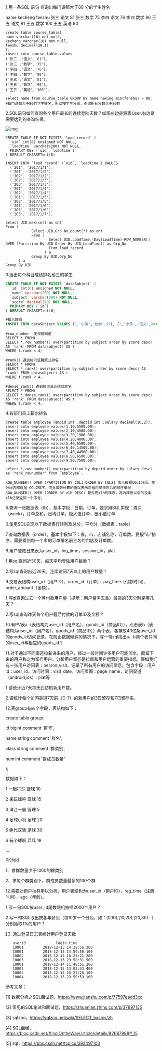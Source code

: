 1.用一条SQL 语句 查询出每门课都大于80 分的学生姓名

name   kecheng   fenshu
       张三    语文        81
       张三     数学       75
       李四     语文       76
       李四     数学       90
       王五     语文       81
       王五     数学       100
       王五     英语       90

```
create table course_table(
name varchar(10) not null, 
kecheng varchar(10) not null,
fenshu decimal(18,1)
);
insert into course_table values
('张三','语文','81'),
('张三','数学','75'),
('李四','语文','76'),
('李四','数学','90'),
('王五','语文','81'),
('王五','数学','90'),
('王五','英语','100');
```

```
select name from course_table GROUP BY name having min(fenshu) > 80;
#每门课都大于80的学生姓名，所以按学生分组，查询所有分数大于80的
```

2.SQL语句如何查询各个用户最长的连续登陆天数？如图左边是源表User,右边是需要达到的查询结果。

![img](https://upload-images.jianshu.io/upload_images/6328113-c1dd214cf6f700c5.png?imageMogr2/auto-orient/strip|imageView2/2/w/996/format/webp)

```
CREATE TABLE IF NOT EXISTS `load_record` (
  `uid` int(6) unsigned NOT NULL,
  `loadtime` varchar(200) NOT NULL,
  PRIMARY KEY (`uid`,`loadtime`)
) DEFAULT CHARSET=utf8;

INSERT INTO `load_record` (`uid`, `loadtime`) VALUES
  ('201', '2017/1/1'),
  ('201', '2017/1/2'),
  ('202', '2017/1/2'),
  ('202', '2017/1/3'),
  ('203', '2017/1/3'),
  ('201', '2017/1/4'),
  ('202', '2017/1/4'),
  ('201', '2017/1/5'),
  ('202', '2017/1/5'),
  ('201', '2017/1/6'),
  ('203', '2017/1/6'),
  ('203', '2017/1/7');
```

```
Select UID,max(cnt) as cnt
From (
            Select UID,Grp_No,count(*) as cnt
            From (
                    Select UID,LoadTime,(Day(LoadTime)-ROW_NUMBER() OVER (Partition By UID Order By UID,LoadTime)) as Grp_No 
                    From load_record 
                  ) a
            Group By UID,Grp_No
      ) a
Group By UID
```

3.选出每个科目成绩排名前三的学生

```sql
CREATE TABLE IF NOT EXISTS `dataSubject` (
  `id` int(6) unsigned NOT NULL,
  `name` varchar(200) NOT NULL,
  `subject` varchar(200) NOT NULL,
  `score` decimal(10) NOT NULL,
  PRIMARY KEY (`id`)
) DEFAULT CHARSET=utf8;

#插入数据
INSERT INTO dataSubject VALUES (1,'小黄','数学',99), (2,'小黄','语文',89),(3,'小黄','英语',79), (4,'小黄','物理',99), (5,'小黄','化学',98), (6,'小红','数学',89), (7,'小红','语文',99), (8,'小红','英语',79), (9,'小红','物理',89), (10,'小红','化学',69),(11,'小绿','数学',89), (12,'小绿','语文',91), (13,'小绿','英语',92),(14,'小绿','物理',93), (15,'小绿','化学',94), (16,'小黄','数学',100), (17,'小黄','语文',100),(18,'小黄','英语',100), (19,'小黄','物理',60), (20,'小黄','化学',66);
```

```
#row_number  无视相同值
SELECT * FROM(
SELECT *,row_number() over(partition by subject order by score desc) AS 'rank' FROM datasubject) AS t 
WHERE t.rank < 4;

#rank() 遇到相同值跳跃式排名
SELECT * FROM(
SELECT *,rank() over(partition by subject order by score desc) AS 'rank' FROM datasubject) AS t 
WHERE t.rank < 4;

#dense_rank() 遇到相同值连续式排名
SELECT * FROM(
SELECT *,dense_rank() over(partition by subject order by score desc) AS 'rank' FROM datasubject) AS t 
WHERE t.rank < 4;
```



4.各部门员工薪水排名

```
create table employee (empid int ,deptid int ,salary decimal(10,2));
insert into employee values(1,10,5500.00);
insert into employee values(2,10,4500.00);
insert into employee values(3,20,1900.00);
insert into employee values(4,20,4800.00);
insert into employee values(5,40,6500.00);
insert into employee values(6,40,14500.00);
insert into employee values(7,40,44500.00);
insert into employee values(8,50,6500.00);
insert into employee values(9,50,7500.00);
```

```
select *,row_number() over(partition by deptid order by salary desc) as 'rank_rownumber' from `employee`;
```

```
ROW_NUMBER() OVER (PARTITION BY COL1 ORDER BY COL2) 表示根据COL1分组，在分组内部根据 COL2排序，而此函数计算的值就表示每组内部排序后的顺序编号
ROW_NUMBER() OVER (ORDER BY xlh DESC) 是先把xlh列降序，再为降序以后的没条xlh记录返回一个序号。 
```

5.查询一张数据表（tb），基本字段：日期，订单，要求用SQL实现：周次（week），订单总和，日均订单，极大值订单，极小值订单







6.使用SQL实现以下数据表行转列及总分，平均分（数据表：table）



7.查询数据表（order），基本字段如下：省，市，店铺名称，订单数。要按”市”排序，需要看到每一个市的订单排名前三名的门店及订单数。





8.用户登陆日志表为user_id，log_time，session_id，plat

1.用sql查询近30天，每天平均登陆用户数量？

2.写sql查询出近30天，连续访问7天以上的用户数量？





9.交易表结构user_id（用户ID），order_id（订单），pay_time（付款时间），order_amount（金额）。

1.写ql查询过去一个月付款用户量（提示：用户量需去重）最高的3天分别是哪几天？

2.写sql查询昨天每个用户最后付款的订单ID及金额？





10.有PV表a（表结构为user_id（用户名），goods_id（商品ID）），点击表b（表结构为user_id（用户名），goods_id（商品ID））两个表，各存放40亿条user_id的goods_id访问记录，在防止数据倾斜的情况下，写一句sql找出a、b两个表共同的user_id与相应的goods_id？



11.对于通过不同渠道拉新进来的用户，经过一段时间许多用户可能流水，而留下来的用户称之为留存用户。分析用户留存是拉新和用户运营的重要指标。假如我们有一张用户访问表：person_visit，记录了所有用户的访问信息，包含字段：用户id：user_id，访问时间：visit_date，访问页面：page_name，访问渠道（android,ios）：plat等

1.请统计近7天每天到访的新用户数。

2.请统计每个访问渠道7天前（D-7）的新用户的3日留存和7日留存率。



12.表group有四个字段，表结构如下：

create table group(

id bigint comment '群号',

name string comment '群名',

class string comment '群类别',

num int comment '群成员数量'

);



数据如下：

1 一起打球 篮球 10

2 来玩球吧 篮球 15

3 滨江一霸 篮球 5

4 足球小将 足球 20

5 绝代双骄 足球 30

6 玩个球啊 乒乓 19

...



PK为id

1、求群数量少于1000的群类别

2、求每个群类别下，群成员数量最多的100个群



12.需要对用户抽样用以分析，用户表结构为user_id（用户ID），reg_time（注册时间），age（年龄）。

1.写一句SQL按user_id尾数随机抽样2000个用户？

2.写一句SQL取出按各年龄段（每10岁一个分段，如：[0,10),[10,20),[20,30)...）分别抽取1%的用户？

13. 通过登录日志表统计用户登录天数

    ```
    userid              login_time   
    10001         2018-12-13 14:39:56.300
    10001         2018-12-13 14:59:56.100
    10002         2018-12-13 16:23:21.200
    10003         2018-12-13 23:58:31.500
    10001         2018-12-14 11:48:51.200
    10003         2018-12-15 13:03:43.400
    10004         2018-12-15 15:27:28.100
    10004         2018-12-15 23:59:59.100
    ```

    





参考文章：

[1] 数据分析之SQL面试题，https://www.jianshu.com/p/77597eadd3cc

[2] 常见的SQL笔试和面试题，https://zhuanlan.zhihu.com/p/37897135

[3] sqlzoo，https://sqlzoo.net/wiki/SELECT_basics/zh

[4] SQL面经，https://blog.csdn.net/XindiOntheWay/article/details/82697988#_15

[5] sql，https://bbs.csdn.net/topics/392497103